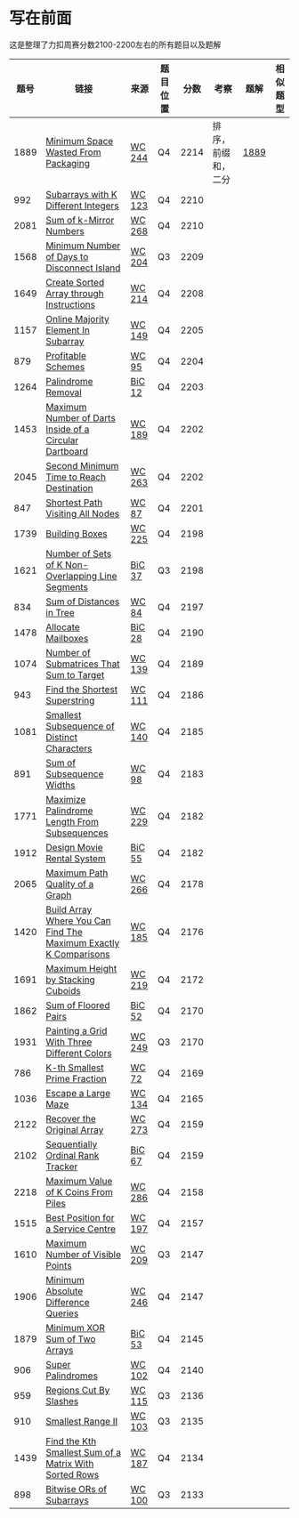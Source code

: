 # 写在前面

这是整理了力扣周赛分数2100-2200左右的所有题目以及题解

| 题号   | 链接                                                                                                                                                | 来源                                                         | 题目位置 | 分数   | 考察        | 题解              | 相似题型 |
| ---- | ------------------------------------------------------------------------------------------------------------------------------------------------- | ---------------------------------------------------------- | ---- | ---- | --------- | --------------- | ---- |
| 1889 | [Minimum Space Wasted From Packaging](https://leetcode-cn.com/problems/minimum-space-wasted-from-packaging)                                       | [WC 244](https://leetcode.com/contest/weekly-contest-244)  | Q4   | 2214 | 排序，前缀和，二分 | [1889](1889.md) |      |
| 992  | [Subarrays with K Different Integers](https://leetcode-cn.com/problems/subarrays-with-k-different-integers)                                       | [WC 123](https://leetcode.com/contest/weekly-contest-123)  | Q4   | 2210 |           |                 |      |
| 2081 | [Sum of k-Mirror Numbers](https://leetcode-cn.com/problems/sum-of-k-mirror-numbers)                                                               | [WC 268](https://leetcode.com/contest/weekly-contest-268)  | Q4   | 2210 |           |                 |      |
| 1568 | [Minimum Number of Days to Disconnect Island](https://leetcode-cn.com/problems/minimum-number-of-days-to-disconnect-island)                       | [WC 204](https://leetcode.com/contest/weekly-contest-204)  | Q3   | 2209 |           |                 |      |
| 1649 | [Create Sorted Array through Instructions](https://leetcode-cn.com/problems/create-sorted-array-through-instructions)                             | [WC 214](https://leetcode.com/contest/weekly-contest-214)  | Q4   | 2208 |           |                 |      |
| 1157 | [Online Majority Element In Subarray](https://leetcode-cn.com/problems/online-majority-element-in-subarray)                                       | [WC 149](https://leetcode.com/contest/weekly-contest-149)  | Q4   | 2205 |           |                 |      |
| 879  | [Profitable Schemes](https://leetcode-cn.com/problems/profitable-schemes)                                                                         | [WC 95](https://leetcode.com/contest/weekly-contest-95)    | Q4   | 2204 |           |                 |      |
| 1264 | [Palindrome Removal](https://leetcode-cn.com/problems/palindrome-removal)                                                                         | [BiC 12](https://leetcode.com/contest/biweekly-contest-12) | Q4   | 2203 |           |                 |      |
| 1453 | [Maximum Number of Darts Inside of a Circular Dartboard](https://leetcode-cn.com/problems/maximum-number-of-darts-inside-of-a-circular-dartboard) | [WC 189](https://leetcode.com/contest/weekly-contest-189)  | Q4   | 2202 |           |                 |      |
| 2045 | [Second Minimum Time to Reach Destination](https://leetcode-cn.com/problems/second-minimum-time-to-reach-destination)                             | [WC 263](https://leetcode.com/contest/weekly-contest-263)  | Q4   | 2202 |           |                 |      |
| 847  | [Shortest Path Visiting All Nodes](https://leetcode-cn.com/problems/shortest-path-visiting-all-nodes)                                             | [WC 87](https://leetcode.com/contest/weekly-contest-87)    | Q4   | 2201 |           |                 |      |
| 1739 | [Building Boxes](https://leetcode-cn.com/problems/building-boxes)                                                                                 | [WC 225](https://leetcode.com/contest/weekly-contest-225)  | Q4   | 2198 |           |                 |      |
| 1621 | [Number of Sets of K Non-Overlapping Line Segments](https://leetcode-cn.com/problems/number-of-sets-of-k-non-overlapping-line-segments)           | [BiC 37](https://leetcode.com/contest/biweekly-contest-37) | Q3   | 2198 |           |                 |      |
| 834  | [Sum of Distances in Tree](https://leetcode-cn.com/problems/sum-of-distances-in-tree)                                                             | [WC 84](https://leetcode.com/contest/weekly-contest-84)    | Q4   | 2197 |           |                 |      |
| 1478 | [Allocate Mailboxes](https://leetcode-cn.com/problems/allocate-mailboxes)                                                                         | [BiC 28](https://leetcode.com/contest/biweekly-contest-28) | Q4   | 2190 |           |                 |      |
| 1074 | [Number of Submatrices That Sum to Target](https://leetcode-cn.com/problems/number-of-submatrices-that-sum-to-target)                             | [WC 139](https://leetcode.com/contest/weekly-contest-139)  | Q4   | 2189 |           |                 |      |
| 943  | [Find the Shortest Superstring](https://leetcode-cn.com/problems/find-the-shortest-superstring)                                                   | [WC 111](https://leetcode.com/contest/weekly-contest-111)  | Q4   | 2186 |           |                 |      |
| 1081 | [Smallest Subsequence of Distinct Characters](https://leetcode-cn.com/problems/smallest-subsequence-of-distinct-characters)                       | [WC 140](https://leetcode.com/contest/weekly-contest-140)  | Q4   | 2185 |           |                 |      |
| 891  | [Sum of Subsequence Widths](https://leetcode-cn.com/problems/sum-of-subsequence-widths)                                                           | [WC 98](https://leetcode.com/contest/weekly-contest-98)    | Q4   | 2183 |           |                 |      |
| 1771 | [Maximize Palindrome Length From Subsequences](https://leetcode-cn.com/problems/maximize-palindrome-length-from-subsequences)                     | [WC 229](https://leetcode.com/contest/weekly-contest-229)  | Q4   | 2182 |           |                 |      |
| 1912 | [Design Movie Rental System](https://leetcode-cn.com/problems/design-movie-rental-system)                                                                             | [BiC 55](https://leetcode.com/contest/biweekly-contest-55) | Q4   | 2182 |     |     |          |
| 2065 | [Maximum Path Quality of a Graph](https://leetcode-cn.com/problems/maximum-path-quality-of-a-graph)                                                                   | [WC 266](https://leetcode.com/contest/weekly-contest-266)  | Q4   | 2178 |     |     |          |
| 1420 | [Build Array Where You Can Find The Maximum Exactly K Comparisons](https://leetcode-cn.com/problems/build-array-where-you-can-find-the-maximum-exactly-k-comparisons) | [WC 185](https://leetcode.com/contest/weekly-contest-185)  | Q4   | 2176 |     |     |          |
| 1691 | [Maximum Height by Stacking Cuboids](https://leetcode-cn.com/problems/maximum-height-by-stacking-cuboids)                                                             | [WC 219](https://leetcode.com/contest/weekly-contest-219)  | Q4   | 2172 |     |     |          |
| 1862 | [Sum of Floored Pairs](https://leetcode-cn.com/problems/sum-of-floored-pairs)                                                                                         | [BiC 52](https://leetcode.com/contest/biweekly-contest-52) | Q4   | 2170 |     |     |          |
| 1931 | [Painting a Grid With Three Different Colors](https://leetcode-cn.com/problems/painting-a-grid-with-three-different-colors)                                           | [WC 249](https://leetcode.com/contest/weekly-contest-249)  | Q3   | 2170 |     |     |          |
| 786  | [K-th Smallest Prime Fraction](https://leetcode-cn.com/problems/k-th-smallest-prime-fraction)                                                                         | [WC 72](https://leetcode.com/contest/weekly-contest-72)    | Q4   | 2169 |     |     |          |
| 1036 | [Escape a Large Maze](https://leetcode-cn.com/problems/escape-a-large-maze)                                                                                           | [WC 134](https://leetcode.com/contest/weekly-contest-134)  | Q4   | 2165 |     |     |          |
| 2122 | [Recover the Original Array](https://leetcode-cn.com/problems/recover-the-original-array)                                                                             | [WC 273](https://leetcode.com/contest/weekly-contest-273)  | Q4   | 2159 |     |     |          |
| 2102 | [Sequentially Ordinal Rank Tracker](https://leetcode-cn.com/problems/sequentially-ordinal-rank-tracker)                                                               | [BiC 67](https://leetcode.com/contest/biweekly-contest-67) | Q4   | 2159 |     |     |          |
| 2218 | [Maximum Value of K Coins From Piles](https://leetcode-cn.com/problems/maximum-value-of-k-coins-from-piles)                                                           | [WC 286](https://leetcode.com/contest/weekly-contest-286)  | Q4   | 2158 |     |     |          |
| 1515 | [Best Position for a Service Centre](https://leetcode-cn.com/problems/best-position-for-a-service-centre)                                                             | [WC 197](https://leetcode.com/contest/weekly-contest-197)  | Q4   | 2157 |     |     |          |
| 1610 | [Maximum Number of Visible Points](https://leetcode-cn.com/problems/maximum-number-of-visible-points)                                                                 | [WC 209](https://leetcode.com/contest/weekly-contest-209)  | Q3   | 2147 |     |     |          |
| 1906 | [Minimum Absolute Difference Queries](https://leetcode-cn.com/problems/minimum-absolute-difference-queries)                                                           | [WC 246](https://leetcode.com/contest/weekly-contest-246)  | Q4   | 2147 |     |     |          |
| 1879 | [Minimum XOR Sum of Two Arrays](https://leetcode-cn.com/problems/minimum-xor-sum-of-two-arrays)                                                                       | [BiC 53](https://leetcode.com/contest/biweekly-contest-53) | Q4   | 2145 |     |     |          |
| 906  | [Super Palindromes](https://leetcode-cn.com/problems/super-palindromes)                                                                                               | [WC 102](https://leetcode.com/contest/weekly-contest-102)  | Q4   | 2140 |     |     |          |
| 959  | [Regions Cut By Slashes](https://leetcode-cn.com/problems/regions-cut-by-slashes)                                                                                     | [WC 115](https://leetcode.com/contest/weekly-contest-115)  | Q3   | 2136 |     |     |          |
| 910  | [Smallest Range II](https://leetcode-cn.com/problems/smallest-range-ii)                                                                                               | [WC 103](https://leetcode.com/contest/weekly-contest-103)  | Q3   | 2135 |     |     |          |
| 1439 | [Find the Kth Smallest Sum of a Matrix With Sorted Rows](https://leetcode-cn.com/problems/find-the-kth-smallest-sum-of-a-matrix-with-sorted-rows)                     | [WC 187](https://leetcode.com/contest/weekly-contest-187)  | Q4   | 2134 |     |     |          |
| 898  | [Bitwise ORs of Subarrays](https://leetcode-cn.com/problems/bitwise-ors-of-subarrays)                                                                                 | [WC 100](https://leetcode.com/contest/weekly-contest-100)  | Q3   | 2133 |     |     |          |
